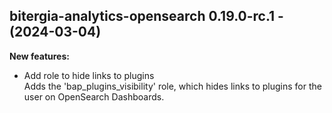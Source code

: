 ## bitergia-analytics-opensearch 0.19.0-rc.1 - (2024-03-04)

**New features:**

 * Add role to hide links to plugins\
   Adds the 'bap_plugins_visibility' role, which hides links to plugins
   for the user on OpenSearch Dashboards.

